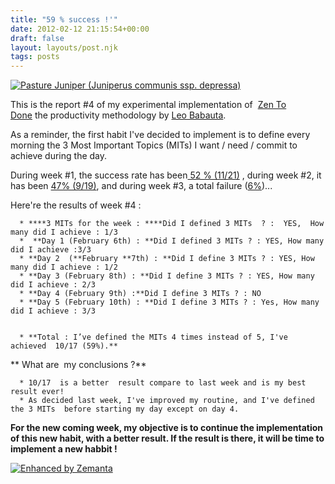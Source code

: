 ```yaml
---
title: "59 % success !'"
date: 2012-02-12 21:15:54+00:00
draft: false
layout: layouts/post.njk
tags: posts
---
```


[![Pasture Juniper  (Juniperus communis ssp. depressa)](http://farm4.staticflickr.com/3370/3505817487_cc88c8ce5f_m.jpg)
](http://www.flickr.com/photos/nostri-imago/3505817487/)

This is the report #4 of my experimental implementation of  [Zen To Done](http://zenhabits.net/2007/11/zen-to-done-the-simple-productivity-e-book/) the productivity methodology by [Leo Babauta](http://zenhabits.net/about/).

As a reminder, the first habit I've decided to implement is to define every morning the 3 Most Important Topics (MITs) I want / need / commit to achieve during the day.

During week #1, the success rate has been[ 52 % (11/21)](http://laurentmaumet.com/english/my-experience-with-ztd-week-1-results/) , during week #2, it has been [47% (9/19)](http://laurentmaumet.com/english/my-experience-with-ztd-week-2-results-3-mits-per-day-43-success/), and during week #3, a total failure ([6%](http://laurentmaumet.com/english/my-experience-with-ztd-week-3-results-3-mits-per-day-6-success-94-failure/))...

Here're the results of week #4 :





	  * ****3 MITs for the week : ****Did I defined 3 MITs  ? :  YES,  How many did I achieve : 1/3
	  *  **Day 1 (February 6th) : **Did I defined 3 MITs ? : YES, How many did I achieve :3/3
	  * **Day 2  (**February **7th) : **Did I define 3 MITs ? : YES, How many did I achieve : 1/2
	  * **Day 3 (February 8th) : **Did I define 3 MITs ? : YES, How many did I achieve : 2/3
	  * **Day 4 (February 9th) :**Did I define 3 MITs ? : NO
	  * **Day 5 (February 10th) : **Did I define 3 MITs ? : Yes, How many did I achieve : 3/3


	  * **Total : I’ve defined the MITs 4 times instead of 5, I've achieved  10/17 (59%).**

** What are  my conclusions ?**



	  * 10/17  is a better  result compare to last week and is my best result ever!
	  * As decided last week, I've improved my routine, and I've defined the 3 MITs  before starting my day except on day 4.

**For the new coming week, my objective is to continue the implementation of this new habit, with a better result. If the result is there, it will be time to implement a new habbit !**


[![Enhanced by Zemanta](http://img.zemanta.com/zemified_a.png?x-id=caa2cc0b-52c9-45f1-aea4-44d6e4357647)
](http://www.zemanta.com/)
